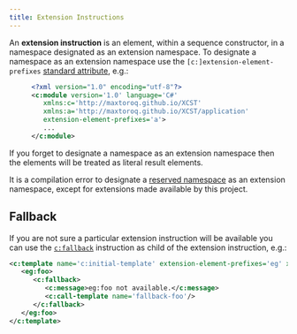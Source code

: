 ```yaml
---
title: Extension Instructions
---
```

An **extension instruction** is an element, within a sequence constructor, in a namespace designated as an extension namespace. To designate a namespace as an extension namespace use the `[c:]extension-element-prefixes` [standard attribute](standard-attributes.html), e.g.:

<figure class="code" data-highlight-lines="5" markdown="1">

```xml
<?xml version="1.0" encoding="utf-8"?>
<c:module version='1.0' language='C#'
   xmlns:c='http://maxtoroq.github.io/XCST'
   xmlns:a='http://maxtoroq.github.io/XCST/application'
   extension-element-prefixes='a'>
   ...
</c:module>
```

</figure>

If you forget to designate a namespace as an extension namespace then the elements will be treated as literal result elements.

It is a compilation error to designate a [reserved namespace](../c/#reserved-namespaces) as an extension namespace, except for extensions made available by this project.

## Fallback

If you are not sure a particular extension instruction will be available you can use the [`c:fallback`](../c/fallback.html) instruction as child of the extension instruction, e.g.:

```xml
<c:template name='c:initial-template' extension-element-prefixes='eg' xmlns:eg='http://example.com/ns/foo'>
   <eg:foo>
      <c:fallback>
         <c:message>eg:foo not available.</c:message>
         <c:call-template name='fallback-foo'/>
      </c:fallback>
   </eg:foo>
</c:template>
```
